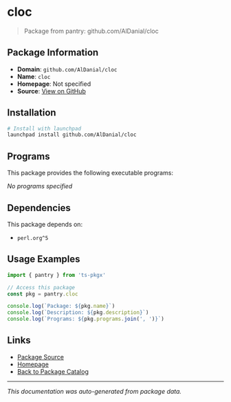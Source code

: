 # cloc

> Package from pantry: github.com/AlDanial/cloc

## Package Information

- **Domain**: `github.com/AlDanial/cloc`
- **Name**: `cloc`
- **Homepage**: Not specified
- **Source**: [View on GitHub](https://github.com/pkgxdev/pantry/tree/main/projects/github.com/AlDanial/cloc/package.yml)

## Installation

```bash
# Install with launchpad
launchpad install github.com/AlDanial/cloc
```

## Programs

This package provides the following executable programs:

*No programs specified*

## Dependencies

This package depends on:

- `perl.org^5`

## Usage Examples

```typescript
import { pantry } from 'ts-pkgx'

// Access this package
const pkg = pantry.cloc

console.log(`Package: ${pkg.name}`)
console.log(`Description: ${pkg.description}`)
console.log(`Programs: ${pkg.programs.join(', ')}`)
```

## Links

- [Package Source](https://github.com/pkgxdev/pantry/tree/main/projects/github.com/AlDanial/cloc/package.yml)
- [Homepage](#)
- [Back to Package Catalog](../../../package-catalog.md)

---

*This documentation was auto-generated from package data.*
